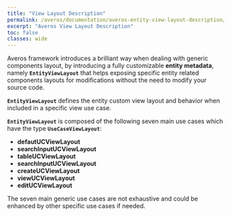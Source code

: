 ```yaml
---
title: "View Layout Description"
permalink: /averos/documentation/averos-entity-view-layout-description/
excerpt: "Averos View Layout Description"
toc: false
classes: wide
---
```


Averos framework introduces a brilliant way when dealing with generic components layout, by introducing a fully customizable **entity metadata**, namely **`EntityViewLayout`** that helps exposing specific entity related components layouts for modifications without the need to modify your source code.<br/>

**`EntityViewLayout`** defines the entity custom view layout and behavior when included in a specific view use case.<br/>

**`EntityViewLayout`** is composed of the following seven main use cases which have the type **`UseCaseViewLayout`**:

- **defautUCViewLayout**
- **searchInputUCViewLayout**
- **tableUCViewLayout**
- **searchInputUCViewLayout**
- **createUCViewLayout**
- **viewUCViewLayout**
- **editUCViewLayout**


The seven main generic use cases are not exhaustive and could be enhanced by other specific use cases if needed.
